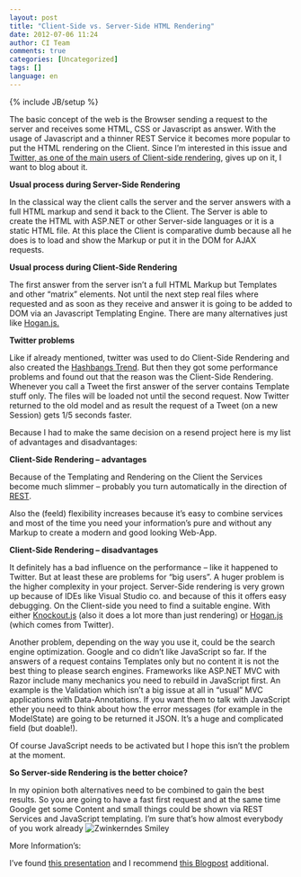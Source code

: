 ```yaml
---
layout: post
title: "Client-Side vs. Server-Side HTML Rendering"
date: 2012-07-06 11:24
author: CI Team
comments: true
categories: [Uncategorized]
tags: []
language: en
---
```

{% include JB/setup %}

  <p>The basic concept of the web is the Browser sending a request to the server and receives some HTML, CSS or Javascript as answer. With the usage of Javascript and a thinner REST Service it becomes more popular to put the HTML rendering on the Client. Since I’m interested in this issue and <a href="http://engineering.twitter.com/2012/05/improving-performance-on-twittercom.html">Twitter, as one of the main users of Client-side rendering</a>, gives up on it, I want to blog about it.</p>
<p><b>Usual process during Server-Side Rendering</b></p>
<p>In the classical way the client calls the server and the server answers with a full HTML markup and send it back to the Client. The Server is able to create the HTML with ASP.NET or other Server-side languages or it is a static HTML file. At this place the Client is comparative dumb because all he does is to load and show the Markup or put it in the DOM for AJAX requests. </p>
<p><b>Usual process during Client-Side Rendering</b></p>  
  <p>The first answer from the server isn’t a full HTML Markup but Templates and other “matrix” elements. Not until the next step real files where requested and as soon as they receive and answer it is going to be added to DOM via an Javascript Templating Engine. There are many alternatives just like <a href="http://www.knowyourstack.com/what-is/hogan.js">Hogan.js.</a> </p>
<p><b>Twitter problems</b></p>
<p>Like if already mentioned, twitter was used to do Client-Side Rendering and also created the <a href="{{BASE_PATH}}/2011/07/24/was-sind-hash-bang-urls-und-worum-geht-es-da/">Hashbangs Trend</a>. But then they got some performance problems and found out that the reason was the Client-Side Rendering. Whenever you call a Tweet the first answer of the server contains Template stuff only. The files will be loaded not until the second request. Now Twitter returned to the old model and as result the request of a Tweet (on a new Session) gets 1/5 seconds faster.</p>
<p>Because I had to make the same decision on a resend project here is my list of advantages and disadvantages:</p>
<p><b>Client-Side Rendering – advantages</b></p>
<p>Because of the Templating and Rendering on the Client the Services become much slimmer – probably you turn automatically in the direction of <a href="http://de.wikipedia.org/wiki/Representational_State_Transfer">REST</a>.</p>
<p>Also the (feeld) flexibility increases because it’s easy to combine services and most of the time you need your information’s pure and without any Markup to create a modern and good looking Web-App. </p>
<p><b>Client-Side Rendering – disadvantages</b></p>  
  <p>It definitely has a bad influence on the performance – like it happened to Twitter. But at least these are problems for “big users”. A huger problem is the higher complexity in your project. Server-Side rendering is very grown up because of IDEs like Visual Studio co. and because of this it offers easy debugging. On the Client-side you need to find a suitable engine. With either <a href="http://www.knowyourstack.com/what-is/knockout.js">Knockout.js</a> (also it does a lot more than just rendering) or <a href="http://www.knowyourstack.com/what-is/hogan.js">Hogan.js</a> (which comes from Twitter).</p>
<p>Another problem, depending on the way you use it, could be the search engine optimization. Google and co didn’t like JavaScript so far. If the answers of a request contains Templates only but no content it is not the best thing to please search engines. Frameworks like ASP.NET MVC with Razor include many mechanics you need to rebuild in JavaScript first. An example is the Validation which isn’t a big issue at all in “usual” MVC applications with Data-Annotations. If you want them to talk with JavaScript ether you need to think about how the error messages (for example in the ModelState) are going to be returned it JSON. It’s a huge and complicated field (but doable!). </p>
<p>Of course JavaScript needs to be activated but I hope this isn’t the problem at the moment.</p>
<p><b>So Server-side Rendering is the better choice?</b></p>
<p>In my opinion both alternatives need to be combined to gain the best results. So you are going to have a fast first request and at the same time Google get some Content and small things could be shown via REST Services and JavaScript templating. I’m sure that’s how almost everybody of you work already <img style="border-bottom-style: none; border-left-style: none; border-top-style: none; border-right-style: none" class="wlEmoticon wlEmoticon-winkingsmile" alt="Zwinkerndes Smiley" src="{{BASE_PATH}}/assets/wp-images-en/wlEmoticon-winkingsmile41.png" /></p>
<p>More Information’s:</p>
<p>I’ve found <a href="http://www.tiefenb.com/blog/javascript-templating-clientside/">this presentation</a> and I recommend <a href="http://openmymind.net/2012/5/30/Client-Side-vs-Server-Side-Rendering/">this Blogpost</a> additional. </p>
